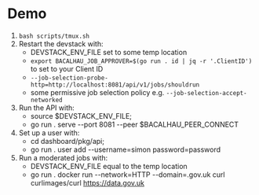 # Demo

1. `bash scripts/tmux.sh`
2. Restart the devstack with:
    - DEVSTACK_ENV_FILE set to some temp location
    - `export BACALHAU_JOB_APPROVER=$(go run . id | jq -r '.ClientID')` to set to your Client ID
    - `--job-selection-probe-http=http://localhost:8081/api/v1/jobs/shouldrun`
    - some permissive job selection policy e.g. `--job-selection-accept-networked`
3. Run the API with:
    - source $DEVSTACK_ENV_FILE;
    - go run . serve --port 8081 --peer $BACALHAU_PEER_CONNECT
4. Set up a user with:
    - cd dashboard/pkg/api;
    - go run . user add --username=simon password=password
5. Run a moderated jobs with:
    - DEVSTACK_ENV_FILE equal to the temp location
    - go run . docker run --network=HTTP --domain=.gov.uk curl curlimages/curl https://data.gov.uk
